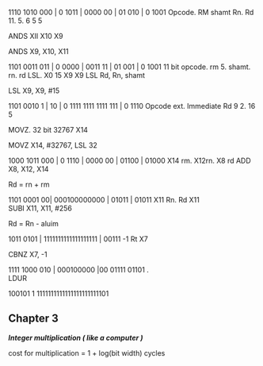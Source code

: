 1110 1010 000 | 0 1011 | 0000 00 | 01 010 |      0 1001
Opcode.               RM            shamt        Rn.         Rd
	11.                    5.               6               5                5

ANDS                    XII                               X10             X9

ANDS X9, X10, X11


1101 0011 011 | 0 0000 | 0011 11 | 01 001 | 0  1001
11 bit opcode.   rm 5.       shamt.   rn.          rd
LSL.                    X0           15               X9         X9
LSL  Rd, Rn, shamt

LSL X9, X9, #15

1101 0010 1 | 10 | 0 1111 1111 1111 111 | 0 1110
Opcode        ext.     Immediate      Rd
9                   2.             16                    5

MOVZ.         32 bit    32767            X14

MOVZ X14, #32767, LSL 32


1000 1011 000  | 0 1110     | 0000 00 | 01100 | 01000
							X14	rm.                         X12rn.          X8 rd
ADD X8, X12, X14

Rd = rn + rm


1101 0001 00| 000100000000 | 01011 | 01011
														X11 Rn.     Rd X11		
SUBI X11, X11, #256

Rd = Rn - aluim


1011 0101 | 1111111111111111111 | 00111
								-1						Rt X7

CBNZ X7, -1


1111 1000 010 | 000100000 |00 01111 01101
										.   
LDUR 

100101 1 1111111111111111111111101
## **Chapter 3**
***Integer multiplication ( like a computer )***

cost for multiplication = 1 + log(bit width) cycles

